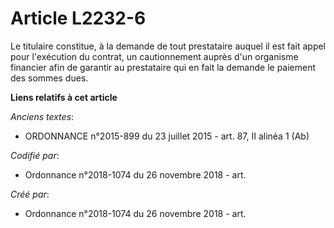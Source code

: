 # Article L2232-6

Le titulaire constitue, à la demande de tout prestataire auquel il est fait appel pour l'exécution du contrat, un
cautionnement auprès d'un organisme financier afin de garantir au prestataire qui en fait la demande le paiement des sommes
dues.

**Liens relatifs à cet article**

_Anciens textes_:

  - ORDONNANCE n°2015-899 du 23 juillet 2015 - art. 87, II alinéa 1 (Ab)

_Codifié par_:

  - Ordonnance n°2018-1074 du 26 novembre 2018 - art.

_Créé par_:

  - Ordonnance n°2018-1074 du 26 novembre 2018 - art.
